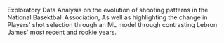 Exploratory Data Analysis on the evolution of shooting patterns in the National Basektball Association, As well as highlighting the change in Players' shot selection through an ML model through contrasting Lebron James' most recent and rookie years.
